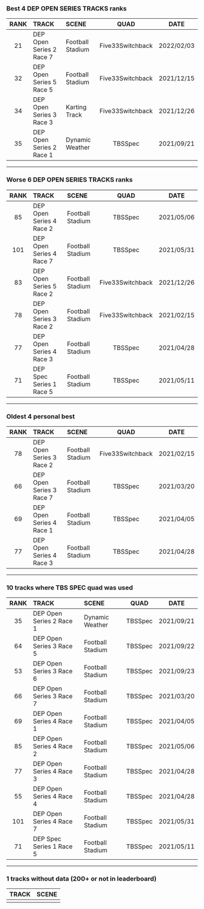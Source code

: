 ### Best 4 DEP OPEN SERIES TRACKS ranks
|RANK|TRACK|SCENE|QUAD|DATE|
|:---:|:---|:---|:---:|:---:|
|21|DEP Open Series 2 Race 7|Football Stadium|Five33Switchback|2022/02/03|
|32|DEP Open Series 5 Race 5|Football Stadium|Five33Switchback|2021/12/15|
|34|DEP Open Series 3 Race 3|Karting Track|Five33Switchback|2021/12/26|
|35|DEP Open Series 2 Race 1|Dynamic Weather|TBSSpec|2021/09/21|
---
### Worse 6 DEP OPEN SERIES TRACKS ranks
|RANK|TRACK|SCENE|QUAD|DATE|
|:---:|:---|:---|:---:|:---:|
|85|DEP Open Series 4 Race 2|Football Stadium|TBSSpec|2021/05/06|
|101|DEP Open Series 4 Race 7|Football Stadium|TBSSpec|2021/05/31|
|83|DEP Open Series 5 Race 2|Football Stadium|Five33Switchback|2021/12/26|
|78|DEP Open Series 3 Race 2|Football Stadium|Five33Switchback|2021/02/15|
|77|DEP Open Series 4 Race 3|Football Stadium|TBSSpec|2021/04/28|
|71|DEP Spec Series 1 Race 5|Football Stadium|TBSSpec|2021/05/11|
---
### Oldest 4 personal best
|RANK|TRACK|SCENE|QUAD|DATE|
|:---:|:---|:---|:---:|:---:|
|78|DEP Open Series 3 Race 2|Football Stadium|Five33Switchback|2021/02/15|
|66|DEP Open Series 3 Race 7|Football Stadium|TBSSpec|2021/03/20|
|69|DEP Open Series 4 Race 1|Football Stadium|TBSSpec|2021/04/05|
|77|DEP Open Series 4 Race 3|Football Stadium|TBSSpec|2021/04/28|
---
### 10 tracks where TBS SPEC quad was used
|RANK|TRACK|SCENE|QUAD|DATE|
|:---:|:---|:---|:---:|:---:|
|35|DEP Open Series 2 Race 1|Dynamic Weather|TBSSpec|2021/09/21|
|64|DEP Open Series 3 Race 5|Football Stadium|TBSSpec|2021/09/22|
|53|DEP Open Series 3 Race 6|Football Stadium|TBSSpec|2021/09/23|
|66|DEP Open Series 3 Race 7|Football Stadium|TBSSpec|2021/03/20|
|69|DEP Open Series 4 Race 1|Football Stadium|TBSSpec|2021/04/05|
|85|DEP Open Series 4 Race 2|Football Stadium|TBSSpec|2021/05/06|
|77|DEP Open Series 4 Race 3|Football Stadium|TBSSpec|2021/04/28|
|55|DEP Open Series 4 Race 4|Football Stadium|TBSSpec|2021/04/28|
|101|DEP Open Series 4 Race 7|Football Stadium|TBSSpec|2021/05/31|
|71|DEP Spec Series 1 Race 5|Football Stadium|TBSSpec|2021/05/11|
---
### 1 tracks without data (200+ or not in leaderboard)
|TRACK|SCENE|
|:---|:---|
|||
